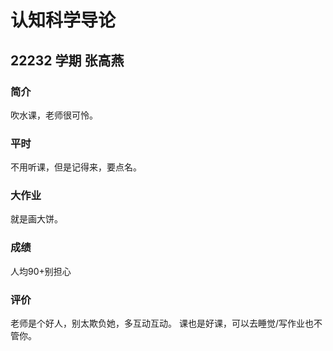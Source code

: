 # 认知科学导论
## 22232 学期 张高燕

### 简介
吹水课，老师很可怜。

### 平时
不用听课，但是记得来，要点名。

### 大作业
就是画大饼。

### 成绩
人均90+别担心

### 评价
老师是个好人，别太欺负她，多互动互动。
课也是好课，可以去睡觉/写作业也不管你。
